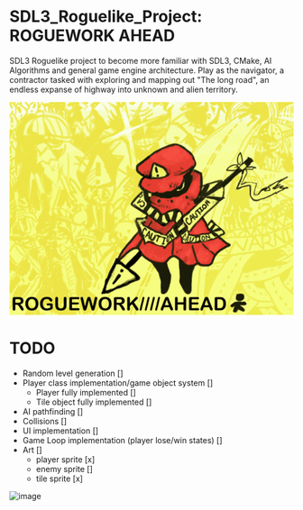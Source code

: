 # SDL3_Roguelike_Project: ROGUEWORK AHEAD
SDL3 Roguelike project to become more familiar with SDL3, CMake, AI Algorithms and general game engine architecture.
Play as the navigator, a contractor tasked with exploring and mapping out "The long road", an endless expanse of highway into unknown and alien territory. 

![roguework_titlescreen_wip](https://github.com/Sodaguts/SDL3_Roguelike_Project/blob/main/rogueworkahead_thumb.png?raw=true)

# TODO
- Random level generation []
- Player class implementation/game object system []
  - Player fully implemented []
  - Tile object fully implemented []
- AI pathfinding []
- Collisions []
- UI implementation []
- Game Loop implementation (player lose/win states) []
- Art []
  - player sprite [x]
  - enemy sprite []
  - tile sprite [x]

![image](https://github.com/user-attachments/assets/5f954b92-dbd2-4d92-bb31-27b01a319f89)


